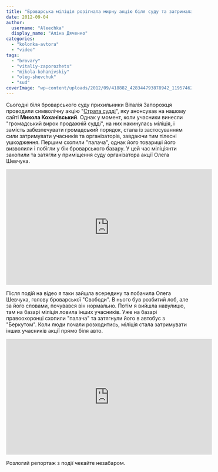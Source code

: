 ```yaml
---
title: "Броварська міліція розігнала мирну акцію біля суду та затримала 6 осіб - ВІДЕО"
date: 2012-09-04
author: 
  username: "Aleechka"
  display_name: "Аліна Дяченко"
categories: 
  - "kolonka-avtora"
  - "video"
tags: 
  - "brovary"
  - "vitaliy-zaporozhets"
  - "mikola-kohanivskiy"
  - "oleg-shevchuk"
  - "sud"
coverImage: "wp-content/uploads/2012/09/418882_428344793878942_1195746226_n.jpg"
---
```


Сьогодні біля броварського суду прихильники Віталія Запорожця проводили символічну акцію "[Страта судді](https://mpz.brovary.org/4-veresnya-u-brovarah-vidbudetsya-publichna-strata-suddi)", яку анонсував на нашому сайті **Микола Коханівський**. Однак у момент, коли учасники винесли "громадський вирок продажній судді", на них накинулась міліція, і замість забезпечувати громадський порядок, стала із застосуванням сили затримувати учасників та організаторів, завдаючи тим тілесні ушкодження. Першим схопили "палача", однак його товариші його визволили і побігли у бік броварського базару. У цей час міліціянти захопили та затягли у приміщення суду організатора акції Олега Шевчука.

<iframe src="https://www.youtube.com/embed/K9AATGG_u1Q" frameborder="0" width="560" height="315"></iframe>

Після подій на відео я таки зайшла всередину та побачила Олега Шевчука, голову броварської "Свободи". В нього був розбитий лоб, але за його словами, почувався він нормально. Потім я вийшла навулицю, там на базарі міліція ловила інших учасників. Уже на базарі правоохоронці схопили "палача" та затягнули його в автобус з "Беркутом". Коли люди почали розходитись, міліція стала затримувати інших учасників акції прямо біля авто.

<iframe src="https://www.youtube.com/embed/n2g5wr2AvIk" frameborder="0" width="560" height="315"></iframe>

Розлогий репортаж з події чекайте незабаром.
